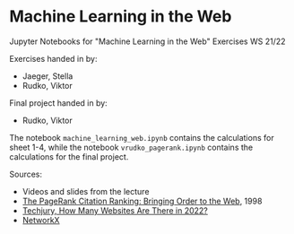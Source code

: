 # Machine Learning in the Web
Jupyter Notebooks for "Machine Learning in the Web" Exercises WS 21/22

Exercises handed in by:

 - Jaeger, Stella
 - Rudko, Viktor
 
Final project handed in by:

- Rudko, Viktor
 
The notebook `machine_learning_web.ipynb` contains the calculations for sheet 1-4, while the notebook `vrudko_pagerank.ipynb` contains the calculations for the final project.

Sources: 
- Videos and slides from the lecture
- [The PageRank Citation Ranking: Bringing Order to the Web](http://ilpubs.stanford.edu:8090/422/1/1999-66.pdf), 1998 
- [Techjury, How Many Websites Are There in 2022? ](https://techjury.net/blog/how-many-websites-are-there/#gref)
- [NetworkX](https://networkx.org/documentation/stable/index.html)